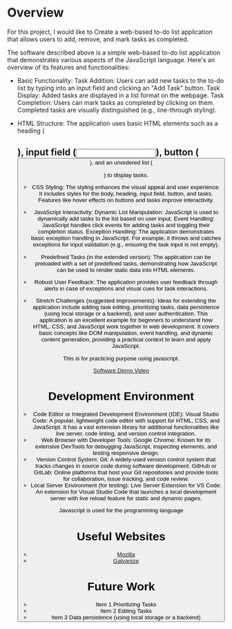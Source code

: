 # Overview

For this project, I would like to Create a web-based to-do list application that allows users to add, remove, and mark tasks as completed.

The software described above is a simple web-based to-do list application that demonstrates various aspects of the JavaScript language. Here's an overview of its features and functionalities:

* Basic Functionality:
Task Addition: Users can add new tasks to the to-do list by typing into an input field and clicking an "Add Task" button.
Task Display: Added tasks are displayed in a list format on the webpage.
Task Completion: Users can mark tasks as completed by clicking on them. Completed tasks are visually distinguished (e.g., line-through styling).

* HTML Structure:
The application uses basic HTML elements such as a heading (<h2>), input field (<input>), button (<button>), and an unordered list (<ul>) to display tasks.

* CSS Styling:
The styling enhances the visual appeal and user experience. It includes styles for the body, heading, input field, button, and tasks. Features like hover effects on buttons and tasks improve interactivity.

* JavaScript Interactivity:
Dynamic List Manipulation: JavaScript is used to dynamically add tasks to the list based on user input.
Event Handling: JavaScript handles click events for adding tasks and toggling their completion status.
Exception Handling: The application demonstrates basic exception handling in JavaScript. For example, it throws and catches exceptions for input validation (e.g., ensuring the task input is not empty).

* Predefined Tasks (in the extended version):
The application can be preloaded with a set of predefined tasks, demonstrating how JavaScript can be used to render static data into HTML elements.

* Robust User Feedback:
The application provides user feedback through alerts in case of exceptions and visual cues for task interactions.

* Stretch Challenges (suggested improvements):
Ideas for extending the application include adding task editing, prioritizing tasks, data persistence (using local storage or a backend), and user authentication.
This application is an excellent example for beginners to understand how HTML, CSS, and JavaScript work together in web development. It covers basic concepts like DOM manipulation, event handling, and dynamic content generation, providing a practical context to learn and apply JavaScript.

This is for practicing purpose using javascript.

[Software Demo Video](https://youtu.be/f3Rj5vnbUh4)

# Development Environment

* Code Editor or Integrated Development Environment (IDE):
Visual Studio Code: A popular, lightweight code editor with support for HTML, CSS, and JavaScript. It has a vast extension library for additional functionalities like live server, code linting, and version control integration.
* Web Browser with Developer Tools:
Google Chrome: Known for its extensive DevTools for debugging JavaScript, inspecting elements, and testing responsive design.
* Version Control System:
Git: A widely-used version control system that tracks changes in source code during software development.
GitHub or GitLab: Online platforms that host your Git repositories and provide tools for collaboration, issue tracking, and code review.
* Local Server Environment (for testing):
Live Server Extension for VS Code: An extension for Visual Studio Code that launches a local development server with live reload feature for static and dynamic pages.

Javascript is used for the programming language

# Useful Websites

- [Mozilla](https://developer.mozilla.org/en-US/docs/Learn/JavaScript/First_steps/What_is_JavaScript)
- [Galvanize](https://www.galvanize.com/blog/what-is-javascript-used-for/)

# Future Work

* Item 1
Prioritizing Tasks
* Item 2
Editing Tasks
* Item 3
Data persistence (using local storage or a backend)